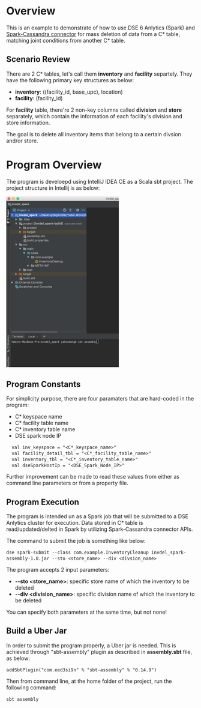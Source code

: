 # Overview
This is an example to demonstrate of how to use DSE 6 Anlytics (Spark) and [Spark-Cassandra connector](https://github.com/datastax/spark-cassandra-connector) for mass deletion of data from a C* table, matching joint conditions from another C* table. 

## Scenario Review
There are 2 C* tables, let's call them **inventory** and **facility** separtely. They have the following primary key structures as below:
- **inventory**: ((facility_id, base_upc), location)
- **facility**: (facility_id) 

For **facility** table, there're 2 non-key columns called **division** and **store** separately, which contain the information of each facility's division and store information.

The goal is to delete all inventory items that belong to a certain divsion and/or store.

# Program Overview
The program is develoepd using IntelliJ IDEA CE as a Scala sbt project. The project structure in Intellij is as below:
<p>
  <img src="https://github.com/yabinmeng/invdel_spark/blob/master/src/resources/intellij_project.png" width="300" alt="IntelliJ Project Structure">
</p>

## Program Constants
For simplicity purpose, there are four paramaters that are hard-coded in the program:
- C* keyspace name
- C* facility table name
- C* inventory table name
- DSE spark node IP
```
  val inv_keyspace = "<C*_keyspace_name>"
  val facility_detail_tbl = "<C*_facility_table_name>"
  val inventory_tbl = "<C*_inventory_table_name>"
  val dseSparkHostIp = "<DSE_Spark_Node_IP>"
```  

Further improvement can be made to read these values from either as command line parameters or from a property file.

## Program Execution
The program is intended un as a Spark job that will be submitted to a DSE Anlytics cluster for execution. Data stored in C* table is read/updated/delted in Spark by utilizing Spark-Cassandra connector APIs.

The command to submit the job is something like below:
```
dse spark-submit --class com.example.InventoryCleanup invdel_spark-assembly-1.0.jar --sto <store_name> --div <divsion_name>
```

The program accepts 2 input parameters:
- **--sto <store_name>**: specific store name of which the inventory to be deleted
- **--div <division_name>**: specific division name of which the inventory to be deleted

You can specify both parameters at the same time, but not none!


## Build a Uber Jar
In order to submit the program properly, a Uber jar is needed. This is achieved through "sbt-assembly" plugin as described in **assembly.sbt** file, as below:
```
addSbtPlugin("com.eed3si9n" % "sbt-assembly" % "0.14.9")
```

Then from command line, at the home folder of the project, run the following command:
```
sbt assembly
```
